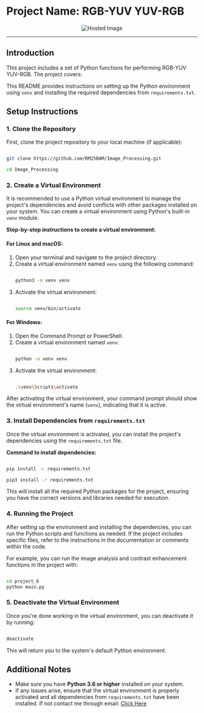 # Project Name: **RGB-YUV YUV-RGB**

<div align="center">
  <img src="https://video.matrox.com/sites/video/files/2022-10/yuv-444-422-420_padding_1200x675.png" alt="Hosted Image" />
</div>

---

## Introduction

This project includes a set of Python functions for performing RGB-YUV YUV-RGB. The project covers:

This README provides instructions on setting up the Python environment using `venv` and installing the required dependencies from `requirements.txt`.

## Setup Instructions

### 1. Clone the Repository
First, clone the project repository to your local machine (if applicable):
```bash

git clone https://github.com/RM25BAM/Image_Processing.git

cd Image_Processing

```

### 2. Create a Virtual Environment

It is recommended to use a Python virtual environment to manage the project's dependencies and avoid conflicts with other packages installed on your system. You can create a virtual environment using Python's built-in `venv` module.

**Step-by-step instructions to create a virtual environment:**

#### For Linux and macOS:
1. Open your terminal and navigate to the project directory.
2. Create a virtual environment named `venv` using the following command:
    ```bash

    python3 -m venv venv

    ```
3. Activate the virtual environment:
    ```bash

    source venv/bin/activate
    
    ```

#### For Windows:
1. Open the Command Prompt or PowerShell.
2. Create a virtual environment named `venv`:
    ```bash

    python -m venv venv

    ```
3. Activate the virtual environment:
    ```bash

    .\venv\Scripts\activate

    ```

After activating the virtual environment, your command prompt should show the virtual environment's name (`venv`), indicating that it is active.

### 3. Install Dependencies from `requirements.txt`

Once the virtual environment is activated, you can install the project's dependencies using the `requirements.txt` file.

**Command to install dependencies:**

```bash

pip install -r requirements.txt

pip3 install -r requirements.txt

```

This will install all the required Python packages for the project, ensuring you have the correct versions and libraries needed for execution.

### 4. Running the Project

After setting up the environment and installing the dependencies, you can run the Python scripts and functions as needed. If the project includes specific files, refer to the instructions in the documentation or comments within the code.

For example, you can run the image analysis and contrast enhancement functions in the project with:
```bash

cd project_6
python main.py

```

### 5. Deactivate the Virtual Environment

Once you're done working in the virtual environment, you can deactivate it by running:

```bash

deactivate

```

This will return you to the system's default Python environment.



## Additional Notes

- Make sure you have **Python 3.6 or higher** installed on your system.
- If any issues arise, ensure that the virtual environment is properly activated and all dependencies from `requirements.txt` have been installed. If not contact me through email: [Click Here](mailto:npiedrabuena01@manhattan.com)
